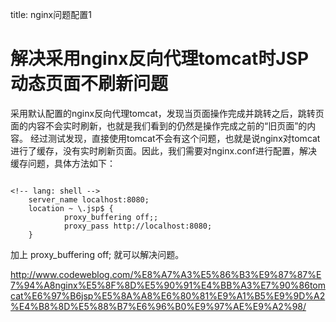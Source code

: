 title: nginx问题配置1 

#  解决采用nginx反向代理tomcat时JSP动态页面不刷新问题 
采用默认配置的nginx反向代理tomcat，发现当页面操作完成并跳转之后，跳转页面的内容不会实时刷新，也就是我们看到的仍然是操作完成之前的“旧页面”的内容。
经过测试发现，直接使用tomcat不会有这个问题，也就是说nginx对tomcat进行了缓存，没有实时刷新页面。因此，我们需要对nginx.conf进行配置，解决缓存问题，具体方法如下：
```

<!-- lang: shell -->
    server_name localhost:8080;
    location ~ \.jsp$ {
            proxy_buffering off;;
            proxy_pass http://localhost:8080;
    }

```

加上 proxy_buffering off; 就可以解决问题。

http://www.codeweblog.com/%E8%A7%A3%E5%86%B3%E9%87%87%E7%94%A8nginx%E5%8F%8D%E5%90%91%E4%BB%A3%E7%90%86tomcat%E6%97%B6jsp%E5%8A%A8%E6%80%81%E9%A1%B5%E9%9D%A2%E4%B8%8D%E5%88%B7%E6%96%B0%E9%97%AE%E9%A2%98/